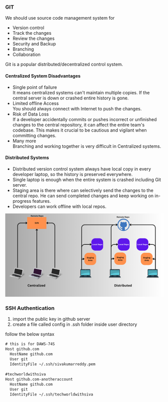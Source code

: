 ### GIT

We should use source code management system for
* Version control
* Track the changes
* Review the changes
* Security and Backup
* Branching
* Collaboration

Git is a popular distributed/decentralized control system.

#### Centralized System Disadvantages
* Single point of failure </br>
    It means centralized systems can't maintain multiple copies. If the central server is down or crashed entire history is gone.
* Limited offline Access </br>
    You should always connect with Internet to push the changes.
* Risk of Data Loss </br>
    If a developer accidentally commits or pushes incorrect or unfinished changes to the central repository, it can affect the entire team's codebase. This makes it crucial to be cautious and vigilant when committing changes.
* Many more </br>
    Branching and working together is very difficult in Centralized systems.


#### Distributed Systems

* Distributed version control system always have local copy in every developer laptop, so the history is preserved everywhere.
* Single laptop is enough when the entire system is crashed including Git server.
* Staging area is there where can selectively send the changes to the central repo. He can send completed changes and keep working on in-progress features.
* Developers can work offline with local repos.

![alt text](svn.png)

### SSH Authentication
1. import the public key in github server
2. create a file called config in .ssh folder inside user directory

follow the below syntax

```
# this is for DAWS-74S
Host github.com
  HostName github.com
  User git
  IdentityFile ~/.ssh/sivakumarreddy.pem

#techworldwithsiva
Host github.com-anotheraccount
  HostName github.com
  User git
  IdentityFile ~/.ssh/techworldwithsiva
```

